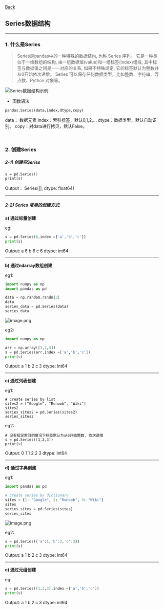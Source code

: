 [Back](README.md)

## Series数据结构

<hr>

### 1. 什么是Series

>Series是pandas中的一种特殊的数据结构, 也称 Series 序列。 它是一种类似于一维数组的结构, 由一组数据值(value)和一组标签(index)组成, 其中标签与数据值之间是一一对应的关系, 如果不特殊规定, 它的标签默认为整数并从0开始依次递增。
Series 可以保存任何数据类型，比如整数、字符串、浮点数、Python 对象等。

![Series数据结构示例](https://upload-images.jianshu.io/upload_images/12347236-139d433ea172b325.png?imageMogr2/auto-orient/strip%7CimageView2/2/w/1240)


- 函数语法
```
pandas.Series(data,index,dtype,copy)
```

data： 数据元素
index：索引标签，默认0,1,2,...
dtype：数据类型，默认自动识别。
copy：对data进行拷贝，默认False。

&nbsp;

### 2. 创建Series

##### 2-1) 创建空Series

```
s = pd.Series()
print(s)
```

Output：
Series([], dtype: float64)

<hr>

##### 2-2) Series 常用的创建方式:

**a) 通过标量创建**

eg:
```python
s = pd.Series(6,index =['a','b','c']) 
print(s)
```
Output:
a    6
b    6
c    6
dtype: int64

<hr>

**b) 通过ndarray数组创建**

eg1:
```python
import numpy as np
import pandas as pd

data = np.random.randn(3)
data
series_data = pd.Series(data)
series_data
```
![image.png](https://upload-images.jianshu.io/upload_images/12347236-1d2ec96f110fad5d.png?imageMogr2/auto-orient/strip%7CimageView2/2/w/1240)

eg2:
```python
import numpy as np

arr = np.array([1,2,3])
s = pd.Series(arr,index =['a','b','c']) 
print(s)
```
Output:
a    1
b    2
c    3
dtype: int64

<hr>

**c) 通过列表创建**

eg1:
```
# create series by list
sites2 = ["Google", "Runoob", "Wiki"]
sites2
series_sites2 = pd.Series(sites2)
series_sites2
```

eg2:
```
# 没有规定索引的情况下标签默认为从0开始整数, 依次递增
s = pd.Series([1,2,3])
print(s)
```
Output:
0    1
1    2
2    3
dtype: int64

<hr>

**d) 通过字典创建**

eg1:
```python
import pandas as pd

# create series by dictionary
sites = {1: "Google", 2: "Runoob", 3: "Wiki"}
sites
series_sites = pd.Series(sites)
series_sites
```
![image.png](https://upload-images.jianshu.io/upload_images/12347236-b774499883b21282.png?imageMogr2/auto-orient/strip%7CimageView2/2/w/1240)

eg2:
```python
s = pd.Series({'a':1,'b':2,'c':3}) 
print(s)
```
Output:
a    1
b    2
c    3
dtype: int64

<hr>

**e) 通过元组创建**

eg:
```python
s = pd.Series((1,2,3),index =['a','b','c']) 
print(s)
```

Output:
a    1
b    2
c    3
dtype: int64







